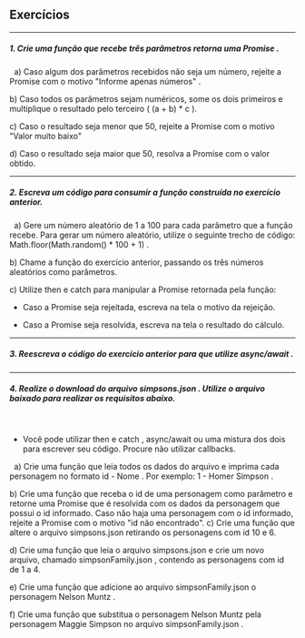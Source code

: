 ## Exercícios

___
##### 1. Crie uma função que recebe três parâmetros retorna uma Promise .

&nbsp;
a) Caso algum dos parâmetros recebidos não seja um número, rejeite a Promise com o motivo "Informe apenas números" .

b) Caso todos os parâmetros sejam numéricos, some os dois primeiros e multiplique o resultado pelo terceiro ( (a + b) * c ).

c) Caso o resultado seja menor que 50, rejeite a Promise com o motivo "Valor muito baixo"

d) Caso o resultado seja maior que 50, resolva a Promise com o valor obtido.
___


##### 2. Escreva um código para consumir a função construída no exercício anterior.

&nbsp;
a) Gere um número aleatório de 1 a 100 para cada parâmetro que a função recebe. Para gerar um número aleatório, utilize o seguinte trecho de código: Math.floor(Math.random() * 100 + 1) .

b) Chame a função do exercício anterior, passando os três números aleatórios como parâmetros.

c) Utilize then e catch para manipular a Promise retornada pela função:

 - Caso a Promise seja rejeitada, escreva na tela o motivo da rejeição.

 - Caso a Promise seja resolvida, escreva na tela o resultado do cálculo.

 ___

##### 3. Reescreva o código do exercício anterior para que utilize async/await .

____

##### 4. Realize o download do arquivo simpsons.json . Utilize o arquivo baixado para realizar os requisitos abaixo.

&nbsp;
 - Você pode utilizar then e catch , async/await ou uma mistura dos dois para escrever seu código. Procure não utilizar callbacks.

&nbsp;
a) Crie uma função que leia todos os dados do arquivo e imprima cada personagem no formato id - Nome . Por exemplo: 1 - Homer Simpson .

b) Crie uma função que receba o id de uma personagem como parâmetro e retorne uma Promise que é resolvida com os dados da personagem que possui o id informado. Caso não haja uma personagem com o id informado, rejeite a Promise com o motivo "id não encontrado".
c) Crie uma função que altere o arquivo simpsons.json retirando os personagens com id 10 e 6.

d) Crie uma função que leia o arquivo simpsons.json e crie um novo arquivo, chamado simpsonFamily.json , contendo as personagens com id de 1 a 4.

e) Crie uma função que adicione ao arquivo simpsonFamily.json o personagem Nelson Muntz .

f) Crie uma função que substitua o personagem Nelson Muntz pela personagem Maggie Simpson no arquivo simpsonFamily.json .




 